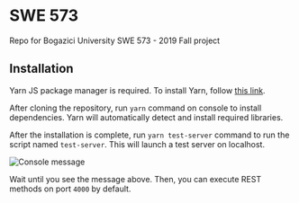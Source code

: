 # SWE 573
Repo for Bogazici University SWE 573 - 2019 Fall project

## Installation
Yarn JS package manager is required. To install Yarn, follow [this link](https://yarnpkg.com/lang/en/docs/install/#windows-stable).

After cloning the repository, run `yarn` command on console to install dependencies. Yarn will automatically detect and install required libraries.

After the installation is complete, run `yarn test-server` command to run the script named `test-server`. This will launch a test server on localhost.

![Console message](https://user-images.githubusercontent.com/10289426/69631218-b782e300-105e-11ea-8413-37a94a429930.png)

Wait until you see the message above. Then, you can execute REST methods on port `4000` by default.

